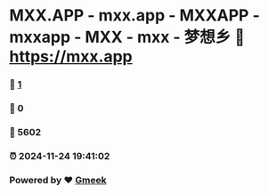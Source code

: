 # MXX.APP - mxx.app - MXXAPP - mxxapp - MXX - mxx - 梦想乡 :link: https://mxx.app 
### :page_facing_up: [1](https://mxx.app/tag.html) 
### :speech_balloon: 0 
### :hibiscus: 5602 
### :alarm_clock: 2024-11-24 19:41:02 
### Powered by :heart: [Gmeek](https://github.com/Meekdai/Gmeek)
